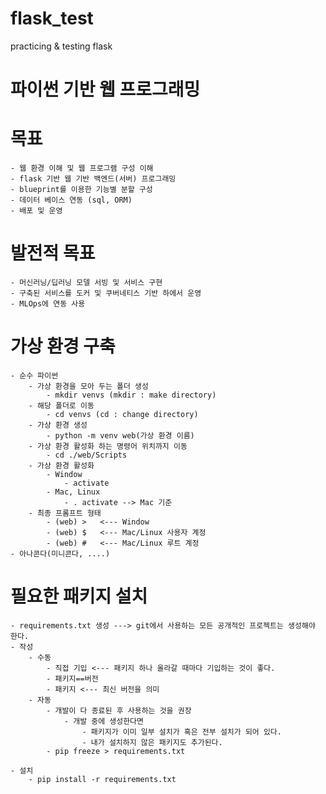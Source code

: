# flask_test
practicing &amp; testing flask 


# 파이썬 기반 웹 프로그래밍

# 목표
    - 웹 환경 이해 및 웹 프로그램 구성 이해
    - flask 기반 웹 기반 백엔드(서버) 프로그래밍
    - blueprint를 이용한 기능별 분할 구성
    - 데이터 베이스 연동 (sql, ORM)
    - 배포 및 운영

# 발전적 목표
    - 머신러닝/딥러닝 모델 서빙 및 서비스 구현
    - 구축된 서비스를 도커 및 쿠버네티스 기반 하에서 운영
    - MLOps에 연동 사용

# 가상 환경 구축
    - 순수 파이썬
        - 가상 환경을 모아 두는 폴더 생성 
            - mkdir venvs (mkdir : make directory)
        - 해당 폴더로 이동 
            - cd venvs (cd : change directory)
        - 가상 환경 생성 
            - python -m venv web(가상 환경 이름)
        - 가상 환경 활성화 하는 명령어 위치까지 이동
            - cd ./web/Scripts
        - 가상 환경 활성화
            - Window
                - activate
            - Mac, Linux
                - . activate --> Mac 기준
        - 최종 프롬프트 형태
            - (web) >   <--- Window
            - (web) $   <--- Mac/Linux 사용자 계정 
            - (web) #   <--- Mac/Linux 루트 계정
    - 아나콘다(미니콘다, ....)

# 필요한 패키지 설치
    - requirements.txt 생성 ---> git에서 사용하는 모든 공개적인 프로젝트는 생성해야 한다.
    - 작성
        - 수동
            - 직접 기입 <--- 패키지 하나 올라갈 때마다 기입하는 것이 좋다.
            - 패키지==버전
            - 패키지 <--- 최신 버전을 의미
        - 자동 
            - 개발이 다 종료된 후 사용하는 것을 권장
                - 개발 중에 생성한다면
                    - 패키지가 이미 일부 설치가 혹은 전부 설치가 되어 있다.
                    - 내가 설치하지 않은 패키지도 추가된다.
            - pip freeze > requirements.txt

    - 설치
        - pip install -r requirements.txt